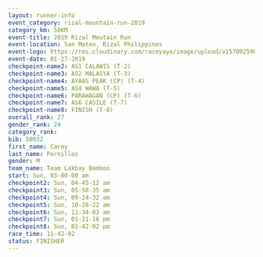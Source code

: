 ```yaml
---
layout: runner-info 
event_category: rizal-mountain-run-2019 
category_km: 50KM 
event-title: 2019 Rizal Moutain Run 
event-location: San Mateo, Rizal Philippines 
event-logo: https://res.cloudinary.com/raceyaya/image/upload/v1570025909/logo/rizal-mountain_gkfete.jpg 
event-date: 01-27-2019 
checkpoint-name2: AS1 CALAWIS (T-2) 
checkpoint-name3: AS2 MALASYA (T-3) 
checkpoint-name4: AYAAS PEAK (CP) (T-4) 
checkpoint-name5: AS4 WAWA (T-5) 
checkpoint-name6: PARAWAGAN (CP) (T-6) 
checkpoint-name7: AS6 CASILE (T-7) 
checkpoint-name8: FINISH (T-8) 
overall_rank: 27
gender_rank: 24
category_rank: 
bib: 50032
first_name: Carey
last_name: Pornillos
gender: M
team_name: Team Lakbay Bamboo
start: Sun, 03-00-00 am
checkpoint2: Sun, 04-45-12 am
checkpoint3: Sun, 05-58-35 am
checkpoint4: Sun, 09-24-32 am
checkpoint5: Sun, 10-28-22 am
checkpoint6: Sun, 11-34-03 am
checkpoint7: Sun, 01-21-16 pm
checkpoint8: Sun, 02-42-02 pm
race_time: 11-42-02
status: FINISHER
---
```

